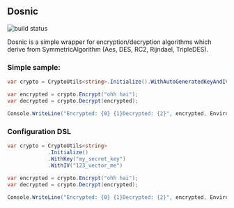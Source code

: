 ## Dosnic

![build status](https://ci.appveyor.com/api/projects/status/rjef91cycxsrh69e?svg=true)

Dosnic is a simple wrapper for encryption/decryption algorithms which derive from SymmetricAlgorithm (Aes, DES, RC2, Rijndael, TripleDES).

### Simple sample:
```csharp
var crypto = CryptoUtils<string>.Initialize().WithAutoGeneratedKeyAndIV();

var encrypted = crypto.Encrypt("ohh hai");
var decrypted = crypto.Decrypt(encrypted);

Console.WriteLine("Encrypted: {0} {1}Decrypted: {2}", encrypted, Environment.NewLine, decrypted);
```
### Configuration DSL

```csharp
var crypto = CryptoUtils<string>
             .Initialize()
             .WithKey("my_secret_key")
             .WithIV("123_vector_me")
             
var encrypted = crypto.Encrypt("ohh hai");
var decrypted = crypto.Decrypt(encrypted);

Console.WriteLine("Encrypted: {0} {1}Decrypted: {2}", encrypted, Environment.NewLine, decrypted);
```
